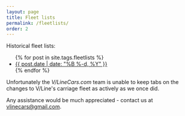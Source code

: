 ```yaml
---
layout: page
title: Fleet lists
permalink: /fleetlists/
order: 2
---
```


Historical fleet lists:

<ul>
{% for post in site.tags.fleetlists %}
  <li>
	<a href="{{ post.url }}">{{ post.date | date: "%B %-d, %Y"  }}</a>
  </li>
{% endfor %}
</ul>

Unfortunately the *V/LineCars.com* team is unable to keep tabs on the changes to V/Line's carriage fleet as actively as we once did.

Any assistance would be much appreciated - contact us at [vlinecars@gmail.com](mailto:vlinecars@gmail.com).